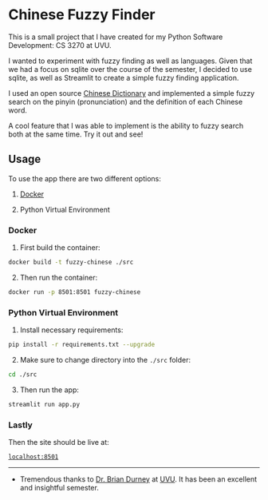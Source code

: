 # Chinese Fuzzy Finder

This is a small project that I have created for my Python Software Development: CS 3270 at UVU.

I wanted to experiment with fuzzy finding as well as languages. Given that we had a focus on sqlite over the course of the semester, I decided to use sqlite, as well as Streamlit to create a simple fuzzy finding application.

I used an open source [Chinese Dictionary](https://www.mdbg.net/chinese/dictionary?page=cc-cedict) and implemented a simple fuzzy search on the pinyin (pronunciation) and the definition of each Chinese word.

A cool feature that I was able to implement is the ability to fuzzy search both at the same time. Try it out and see!

## Usage

To use the app there are two different options:

1. [Docker](https://www.docker.com/)

2. Python Virtual Environment

### Docker

1. First build the container:

```bash
docker build -t fuzzy-chinese ./src 
```

2. Then run the container:

```bash
docker run -p 8501:8501 fuzzy-chinese 
```

### Python Virtual Environment

1. Install necessary requirements: 

```bash
pip install -r requirements.txt --upgrade
```

2.  Make sure to change directory into the `./src` folder:

```bash
cd ./src
```

3. Then run the app:

```bash
streamlit run app.py
```

### Lastly

Then the site should be live at:

[`localhost:8501`](http://localhost:8501/)

---

* Tremendous thanks to [Dr. Brian Durney](https://www.uvu.edu/directory/employee/?id=RXYyMEVpNHFhaVBmR21rVG8yM2tNdz09) at [UVU](https://www.uvu.edu/). It has been an excellent and insightful semester.
